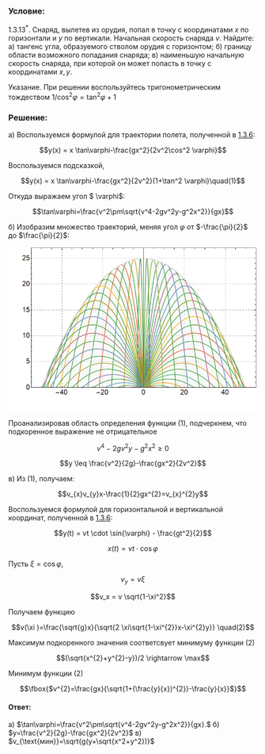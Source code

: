 ###  Условие: 

$1.3.13^{*}.$ Снаряд, вылетев из орудия, попал в точку с координатами $x$ по горизонтали и $y$ по вертикали. Начальная скорость снаряда $v$. Найдите: 
а) тангенс угла, образуемого стволом орудия с горизонтом; 
б) границу области возможного попадания снаряда; 
в) наименьшую начальную скорость снаряда, при которой он может попасть в точку с координатами $x, \,y$. 

Указание. При решении воспользуйтесь тригонометрическим тождеством $1/ \cos^2 \varphi = \tan^2 \varphi + 1$ 

###  Решение: 

а) Воспользуемся формулой для траектории полета, полученной в [1.3.6](../1.3.6):

$$y(x) = x \tan\varphi-\frac{gx^2}{2v^2\cos^2 \varphi}$$ 

Воспользуемся подсказкой,

$$y(x) = x \tan\varphi-\frac{gx^2}{2v^2}(1+\tan^2 \varphi)\quad(1)$$ 

Откуда выражаем угол $ \varphi$:

$$\tan\varphi=\frac{v^2\pm\sqrt{v^4-2gv^2y-g^2x^2}}{gx}$$ 

б) Изобразим множество траекторий, меняя угол $\varphi$ от $-\frac{\pi}{2}$ до $\frac{\pi}{2}$:

![ Траектории движения при разных углах, ложатся на одну кривую |788x517, 76%](../../img/1.3.13/graph.png)

Проанализировав область определения функции $(1)$, подчеркнем, что подкоренное выражение не отрицательное

$$v^4-2gv^2y-g^2x^2 \geq 0$$ 

$$y \leq \frac{v^2}{2g}-\frac{gx^2}{2v^2}$$ 

в) Из $(1)$, получаем:

$$v_{x}v_{y}x-\frac{1}{2}gx^{2}=v_{x}^{2}y$$ 

Воспользуемся формулой для горизонтальной и вертикальной координат, полученной в [1.3.6](../1.3.6):

$$y(t) = vt \cdot \sin{\varphi} - \frac{gt^2}{2}$$ 

$$x(t) = vt \cdot \cos{\varphi}$$

Пусть $\xi =\cos{\varphi}$, 

$$v_y = v \xi$$ 

$$v_x = v \sqrt{1-\xi^2}$$ 

Получаем функцию 

$$v(\xi )=\frac{\sqrt{g}x}{\sqrt{2 \xi\sqrt{1-\xi^{2}}x-\xi^{2}y}} \quad(2)$$ 

Максимум подкоренного значения соответсвует минимуму функции (2)

$$(\sqrt{x^{2}+y^{2}-y})/2 \rightarrow \max$$ 

Минимум функции $(2)$

$$\fbox{$v^{2}=\frac{gx}{\sqrt{1+(\frac{y}{x})^{2}}-\frac{y}{x}}$}$$ 

####  Ответ: 

a) $\tan\varphi=\frac{v^2\pm\sqrt{v^4-2gv^2y-g^2x^2}}{gx}.$ 
б) $y=\frac{v^2}{2g}-\frac{gx^2}{2v^2}$ 
в) $v_{\text{мин}}=\sqrt{g(y+\sqrt{x^2+y^2})}$ 
